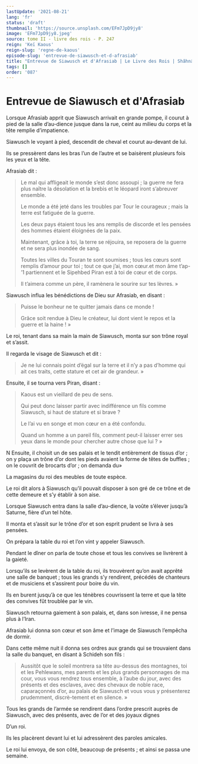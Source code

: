 ```yaml
---
lastUpdate: '2021-08-21'
lang: 'fr'
status: 'draft'
thumbnail: 'https://source.unsplash.com/EFm7JpD9jy8'
image: 'EFm7JpD9jy8.jpeg'
source: tome II - livre des rois - P. 247
reign: 'Keï Kaous'
reign-slug: 'regne-de-kaous'
episode-slug: 'entrevue-de-siawusch-et-d-afrasiab'
title: "Entrevue de Siawusch et d'Afrasiab | Le Livre des Rois | Shâhnâmeh"
tags: []
order: '087'
---
```


<!-- LTeX: language=fr -->

# Entrevue de Siawusch et d'Afrasiab

Lorsque Afrasiab apprit que Siawusch arrivait en grande pompe, il courut à pied de la salle d’au-dience jusque dans la rue, ceint au milieu du corps et la tête remplie d’impatience.

Siawusch le voyant à pied, descendit de cheval et courut au-devant de lui.

Ils se pressèrent dans les bras l’un de l’autre et se baisèrent plusieurs fois les yeux et la tête.

Afrasiab dit :

> Le mal qui affligeait le monde s’est donc assoupi ; la guerre ne fera plus naître la désolation et la brebis et le léopard iront s’abreuver ensemble.
>
> Le monde a été jeté dans les troubles par Tour le courageux ; mais la terre est fatiguée de la guerre.
>
> Les deux pays étaient tous les ans remplis de discorde et les pensées des hommes étaient éloignées de la paix.
>
> Maintenant, grâce à toi, la terre se réjouira, se reposera de la guerre et ne sera plus inondée de sang.
>
> Toutes les villes du Touran te sont soumises ; tous les cœurs sont remplis d’amour pour toi ; tout ce que j’ai, mon cœur.et mon âme t’ap-
’1
partiennent et le Sipehbed Piran est à toi de cœur et de corps.
>
> Il t’aimera comme un père, il ramènera le sourire sur tes lèvres. »

Siawusch influa les bénédictions de Dieu sur Afrasiab, en disant :

> Puisse le bonheur ne te quitter jamais dans ce monde !
>
> Grâce soit rendue à Dieu le créateur, lui dont vient le repos et la guerre et la haine ! »

Le roi, tenant dans sa main la main de Siawusch, monta sur son trône royal et s’assit.

Il regarda le visage de Siawusch et dit :

> Je ne lui connais point d’égal sur la terre et il n’y a pas d’homme qui ait ces traits, cette stature et cet air de grandeur. »

Ensuite, il se tourna vers Piran, disant :

> Kaous est un vieillard de peu de sens.
>
> Qui peut donc laisser partir avec indifférence un fils comme Siawusch, si haut de stature et si brave ?
>
> Le l’ai vu en songe et mon cœur en a été confondu.
>
> Quand un homme a un pareil fils, comment peut-il laisser errer ses yeux dans le monde pour chercher autre chose que lui ? »

N Ensuite, il choisit un de ses palais et le tendit entièrement de tissus d’or ; on y plaça un trône d’or dont les pieds avaient la forme de têtes de buffles ; on le couvrit de brocarts d’or ; on demanda du»

La magasins du roi des meubles de toute espèce.

Le roi dit alors à Siawusch qu’il pouvait disposer à son gré de ce trône et de cette demeure et s’y établir à son aise.

Lorsque Siawusch entra dans la salle d’au-dience, la voûte s’élever jusqu’à Saturne, fière d’un tel hôte.

Il monta et s’assit sur le trône d’or et son esprit prudent se livra à ses pensées.

On prépara la table du roi et l’on vint y appeler Siawusch.

Pendant le dîner on parla de toute chose et tous les convives se livrèrent à la gaieté.

Lorsqu’ils se levèrent de la table du roi, ils trouvèrent qu’on avait apprêté une salle de banquet ; tous les grands s’y rendirent, précédés de chanteurs et de musiciens et s’assirent pour boire du vin.

Ils en burent jusqu’à ce que les ténèbres couvrissent la terre et que la tête des convives fût troublée par le vin.

Siawusch retourna gaiement à son palais, et, dans son ivresse, il ne pensa plus à l’Iran.

Afrasiab lui donna son cœur et son âme et l’image de Siawusch l’empêcha de dormir.

Dans cette même nuit il donna ses ordres aux grands qui se trouvaient dans la salle du banquet, en disant à Schideh son fils :

> Aussitôt que le soleil montrera sa tête au-dessus des montagnes, toi et les Pehlewans, mes parents et les plus grands personnages de ma cour, vous vous rendrez tous ensemble, à l’aube du jour, avec des présents et des esclaves, avec des chevaux de noble race, caparaçonnés d’or, au palais de Siawusch et vous vous y présenterez prudemment, discrè-tement et en silence. »

Tous les grands de l’armée se rendirent dans l’ordre prescrit auprès de Siawusch, avec des présents, avec de l’or et des joyaux dignes

D’un roi.

Ils les placèrent devant lui et lui adressèrent des paroles amicales.

Le roi lui envoya, de son côté, beaucoup de présents ; et ainsi se passa une semaine.
